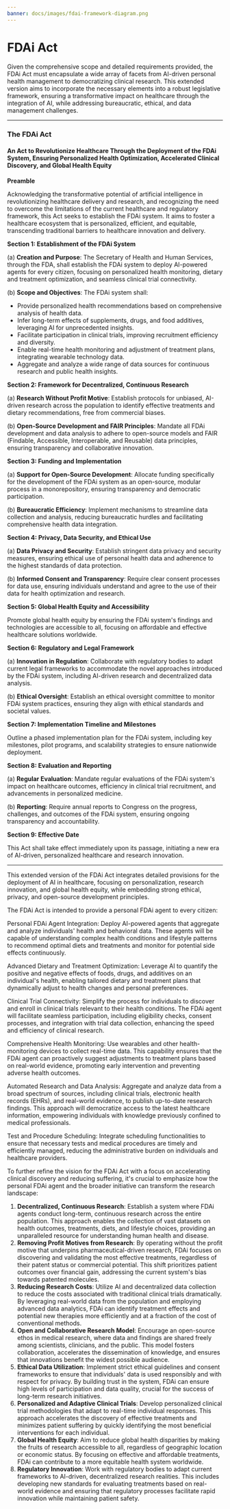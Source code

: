 ```yaml
---
banner: docs/images/fdai-framework-diagram.png
---
```

# FDAi Act


Given the comprehensive scope and detailed requirements provided, the FDAi Act must encapsulate a wide array of facets from AI-driven personal health management to democratizing clinical research. This extended version aims to incorporate the necessary elements into a robust legislative framework, ensuring a transformative impact on healthcare through the integration of AI, while addressing bureaucratic, ethical, and data management challenges.

---

### The FDAi Act

#### An Act to Revolutionize Healthcare Through the Deployment of the FDAi System, Ensuring Personalized Health Optimization, Accelerated Clinical Discovery, and Global Health Equity

**Preamble**

Acknowledging the transformative potential of artificial intelligence in revolutionizing healthcare delivery and research, and recognizing the need to overcome the limitations of the current healthcare and regulatory framework, this Act seeks to establish the FDAi system. It aims to foster a healthcare ecosystem that is personalized, efficient, and equitable, transcending traditional barriers to healthcare innovation and delivery.

**Section 1: Establishment of the FDAi System**

(a) **Creation and Purpose**: The Secretary of Health and Human Services, through the FDA, shall establish the FDAi system to deploy AI-powered agents for every citizen, focusing on personalized health monitoring, dietary and treatment optimization, and seamless clinical trial connectivity.

(b) **Scope and Objectives**: The FDAi system shall:
- Provide personalized health recommendations based on comprehensive analysis of health data.
- Infer long-term effects of supplements, drugs, and food additives, leveraging AI for unprecedented insights.
- Facilitate participation in clinical trials, improving recruitment efficiency and diversity.
- Enable real-time health monitoring and adjustment of treatment plans, integrating wearable technology data.
- Aggregate and analyze a wide range of data sources for continuous research and public health insights.

**Section 2: Framework for Decentralized, Continuous Research**

(a) **Research Without Profit Motive**: Establish protocols for unbiased, AI-driven research across the population to identify effective treatments and dietary recommendations, free from commercial biases.

(b) **Open-Source Development and FAIR Principles**: Mandate all FDAi development and data analysis to adhere to open-source models and FAIR (Findable, Accessible, Interoperable, and Reusable) data principles, ensuring transparency and collaborative innovation.

**Section 3: Funding and Implementation**

(a) **Support for Open-Source Development**: Allocate funding specifically for the development of the FDAi system as an open-source, modular process in a monorepository, ensuring transparency and democratic participation.

(b) **Bureaucratic Efficiency**: Implement mechanisms to streamline data collection and analysis, reducing bureaucratic hurdles and facilitating comprehensive health data integration.

**Section 4: Privacy, Data Security, and Ethical Use**

(a) **Data Privacy and Security**: Establish stringent data privacy and security measures, ensuring ethical use of personal health data and adherence to the highest standards of data protection.

(b) **Informed Consent and Transparency**: Require clear consent processes for data use, ensuring individuals understand and agree to the use of their data for health optimization and research.

**Section 5: Global Health Equity and Accessibility**

Promote global health equity by ensuring the FDAi system's findings and technologies are accessible to all, focusing on affordable and effective healthcare solutions worldwide.

**Section 6: Regulatory and Legal Framework**

(a) **Innovation in Regulation**: Collaborate with regulatory bodies to adapt current legal frameworks to accommodate the novel approaches introduced by the FDAi system, including AI-driven research and decentralized data analysis.

(b) **Ethical Oversight**: Establish an ethical oversight committee to monitor FDAi system practices, ensuring they align with ethical standards and societal values.

**Section 7: Implementation Timeline and Milestones**

Outline a phased implementation plan for the FDAi system, including key milestones, pilot programs, and scalability strategies to ensure nationwide deployment.

**Section 8: Evaluation and Reporting**

(a) **Regular Evaluation**: Mandate regular evaluations of the FDAi system's impact on healthcare outcomes, efficiency in clinical trial recruitment, and advancements in personalized medicine.

(b) **Reporting**: Require annual reports to Congress on the progress, challenges, and outcomes of the FDAi system, ensuring ongoing transparency and accountability.

**Section 9: Effective Date**

This Act shall take effect immediately upon its passage, initiating a new era of AI-driven, personalized healthcare and research innovation.

---

This extended version of the FDAi Act integrates detailed provisions for the deployment of AI in healthcare, focusing on personalization, research innovation, and global health equity, while embedding strong ethical, privacy, and open-source development principles.

The FDAi Act is intended to provide a personal FDAi agent to every citizen:

Personal FDAi Agent Integration: Deploy AI-powered agents that aggregate and analyze individuals' health and behavioral data. These agents will be capable of understanding complex health conditions and lifestyle patterns to recommend optimal diets and treatments and monitor for potential side effects continuously.

Advanced Dietary and Treatment Optimization: Leverage AI to quantify the positive and negative effects of foods, drugs, and additives on an individual's health, enabling tailored dietary and treatment plans that dynamically adjust to health changes and personal preferences.

Clinical Trial Connectivity: Simplify the process for individuals to discover and enroll in clinical trials relevant to their health conditions. The FDAi agent will facilitate seamless participation, including eligibility checks, consent processes, and integration with trial data collection, enhancing the speed and efficiency of clinical research.

Comprehensive Health Monitoring: Use wearables and other health-monitoring devices to collect real-time data. This capability ensures that the FDAi agent can proactively suggest adjustments to treatment plans based on real-world evidence, promoting early intervention and preventing adverse health outcomes.

Automated Research and Data Analysis: Aggregate and analyze data from a broad spectrum of sources, including clinical trials, electronic health records (EHRs), and real-world evidence, to publish up-to-date research findings. This approach will democratize access to the latest healthcare information, empowering individuals with knowledge previously confined to medical professionals.

Test and Procedure Scheduling: Integrate scheduling functionalities to ensure that necessary tests and medical procedures are timely and efficiently managed, reducing the administrative burden on individuals and healthcare providers.

To further refine the vision for the FDAi Act with a focus on accelerating clinical discovery and reducing suffering, it's crucial to emphasize how the personal FDAi agent and the broader initiative can transform the research landscape:

1. **Decentralized, Continuous Research**: Establish a system where FDAi agents conduct long-term, continuous research across the entire population. This approach enables the collection of vast datasets on health outcomes, treatments, diets, and lifestyle choices, providing an unparalleled resource for understanding human health and disease.
2. **Removing Profit Motives from Research**: By operating without the profit motive that underpins pharmaceutical-driven research, FDAi focuses on discovering and validating the most effective treatments, regardless of their patent status or commercial potential. This shift prioritizes patient outcomes over financial gain, addressing the current system's bias towards patented molecules.
3. **Reducing Research Costs**: Utilize AI and decentralized data collection to reduce the costs associated with traditional clinical trials dramatically. By leveraging real-world data from the population and employing advanced data analytics, FDAi can identify treatment effects and potential new therapies more efficiently and at a fraction of the cost of conventional methods.
4. **Open and Collaborative Research Model**: Encourage an open-source ethos in medical research, where data and findings are shared freely among scientists, clinicians, and the public. This model fosters collaboration, accelerates the dissemination of knowledge, and ensures that innovations benefit the widest possible audience.
5. **Ethical Data Utilization**: Implement strict ethical guidelines and consent frameworks to ensure that individuals' data is used responsibly and with respect for privacy. By building trust in the system, FDAi can ensure high levels of participation and data quality, crucial for the success of long-term research initiatives.
6. **Personalized and Adaptive Clinical Trials**: Develop personalized clinical trial methodologies that adapt to real-time individual responses. This approach accelerates the discovery of effective treatments and minimizes patient suffering by quickly identifying the most beneficial interventions for each individual.
7. **Global Health Equity**: Aim to reduce global health disparities by making the fruits of research accessible to all, regardless of geographic location or economic status. By focusing on effective and affordable treatments, FDAi can contribute to a more equitable health system worldwide.
8. **Regulatory Innovation**: Work with regulatory bodies to adapt current frameworks to AI-driven, decentralized research realities. This includes developing new standards for evaluating treatments based on real-world evidence and ensuring that regulatory processes facilitate rapid innovation while maintaining patient safety.

